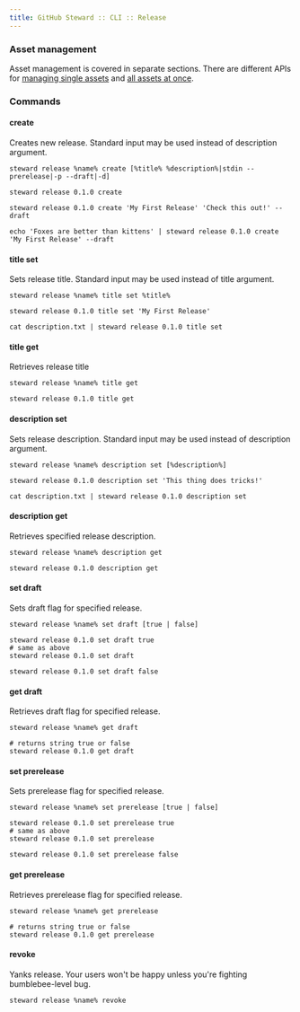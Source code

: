 ```yaml
---
title: GitHub Steward :: CLI :: Release
---
```


### Asset management

Asset management is covered in separate sections. There are different 
APIs for [managing single assets](asset) and
 [all assets at once](assets).

### Commands

#### create

Creates new release. Standard input may be used instead of description 
argument.

```
steward release %name% create [%title% %description%|stdin --prerelease|-p --draft|-d]
```

```
steward release 0.1.0 create

steward release 0.1.0 create 'My First Release' 'Check this out!' --draft

echo 'Foxes are better than kittens' | steward release 0.1.0 create 'My First Release' --draft
```

#### title set

Sets release title. Standard input may be used instead of title 
argument.

```console
steward release %name% title set %title%
```

```console
steward release 0.1.0 title set 'My First Release'

cat description.txt | steward release 0.1.0 title set
```

#### title get

Retrieves release title

```console
steward release %name% title get
```

```console
steward release 0.1.0 title get
```

#### description set

Sets release description. Standard input may be used instead of 
description argument.

```console
steward release %name% description set [%description%]
```

```console
steward release 0.1.0 description set 'This thing does tricks!'

cat description.txt | steward release 0.1.0 description set
```

#### description get

Retrieves specified release description.

```console
steward release %name% description get
```

```console
steward release 0.1.0 description get
```

#### set draft

Sets draft flag for specified release.

```console
steward release %name% set draft [true | false]
```

```console
steward release 0.1.0 set draft true
# same as above
steward release 0.1.0 set draft

steward release 0.1.0 set draft false
```

#### get draft

Retrieves draft flag for specified release.

```console
steward release %name% get draft
```

```console
# returns string true or false
steward release 0.1.0 get draft
```

#### set prerelease

Sets prerelease flag for specified release.

```console
steward release %name% set prerelease [true | false]
```

```console
steward release 0.1.0 set prerelease true
# same as above
steward release 0.1.0 set prerelease

steward release 0.1.0 set prerelease false
```

#### get prerelease

Retrieves prerelease flag for specified release.

```console
steward release %name% get prerelease
```

```console
# returns string true or false
steward release 0.1.0 get prerelease
```

#### revoke

Yanks release. Your users won't be happy unless you're fighting 
bumblebee-level bug.

```console
steward release %name% revoke
```
